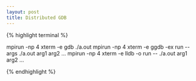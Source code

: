 ```yaml
---
layout: post
title: Distributed GDB
---
```


{% highlight terminal %}

mpirun -np 4 xterm -e gdb ./a.out
mpirun -np 4 xterm -e ggdb -ex run --args ./a.out arg1 arg2 ...
mpirun -np 4 xterm -e lldb -o run -- ./a.out arg1 arg2 ...

{% endhighlight %}

